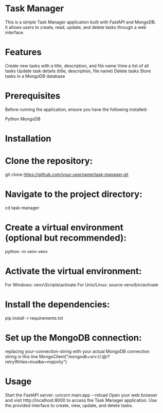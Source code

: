 # Task Manager

This is a simple Task Manager application built with FastAPI and MongoDB. It allows users to create, read, update, and delete tasks through a web interface.

# Features

Create new tasks with a title, description, and file name
View a list of all tasks
Update task details (title, description, file name)
Delete tasks
Store tasks in a MongoDB database

# Prerequisites

Before running the application, ensure you have the following installed:

Python
MongoDB

# Installation

# Clone the repository:
git clone https://github.com/your-username/task-manager.git
# Navigate to the project directory:
cd task-manager
# Create a virtual environment (optional but recommended):
python -m venv venv
# Activate the virtual environment:
For Windows:
venv\Scripts\activate
For Unix/Linux:
source venv/bin/activate
# Install the dependencies:
pip install -r requirements.txt
# Set up the MongoDB connection:
replacing your-connection-string with your actual MongoDB connection string in this line MongoClient("mongodb+srv://<username>:<password>@<cluster-url>/<database>?retryWrites=true&w=majority")
# Usage

Start the FastAPI server:
uvicorn main:app --reload
Open your web browser and visit http://localhost:8000 to access the Task Manager application.
Use the provided interface to create, view, update, and delete tasks.

